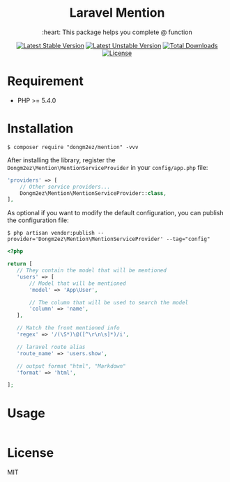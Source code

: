 

<h1 align="center">Laravel Mention</h1>

<p align="center">:heart: This package helps you complete @ function</p>

<p align="center">
<a href="https://packagist.org/packages/dongm2ez/larvel-mention"><img src="https://poser.pugx.org/dongm2ez/larvel-mention/v/stable.svg" alt="Latest Stable Version"></a>
<a href="https://packagist.org/packages/dongm2ez/larvel-mention"><img src="https://poser.pugx.org/dongm2ez/larvel-mention/v/unstable.svg" alt="Latest Unstable Version"></a>
<a href="https://packagist.org/packages/dongm2ez/larvel-mention"><img src="https://poser.pugx.org/dongm2ez/larvel-mention/downloads" alt="Total Downloads"></a>
<a href="https://packagist.org/packages/dongm2ez/larvel-mention"><img src="https://poser.pugx.org/dongm2ez/larvel-mention/license" alt="License"></a>
</p>

# Requirement

- PHP >= 5.4.0

# Installation

```shell
$ composer require "dongm2ez/mention" -vvv
```

After installing the library, register the `Dongm2ez\Mention\MentionServiceProvider` in your `config/app.php` file:

  ```php
  'providers' => [
      // Other service providers...
      Dongm2ez\Mention\MentionServiceProvider::class,
  ],
  ```

As optional if you want to modify the default configuration, you can publish the configuration file:

```shell
$ php artisan vendor:publish --provider='Dongm2ez\Mention\MentionServiceProvider' --tag="config"
```

 ```php
 <?php

return [
    // They contain the model that will be mentioned
    'users' => [
        // Model that will be mentioned
        'model' => 'App\User',

        // The column that will be used to search the model
        'column' => 'name',
    ],

    // Match the front mentioned info
    'regex' => '/(\S*)\@([^\r\n\s]*)/i',

    // laravel route alias
    'route_name' => 'users.show',

    // output format "html", "Markdown"
    'format' => 'html',

];

 ```

# Usage

```php

```

# License

MIT